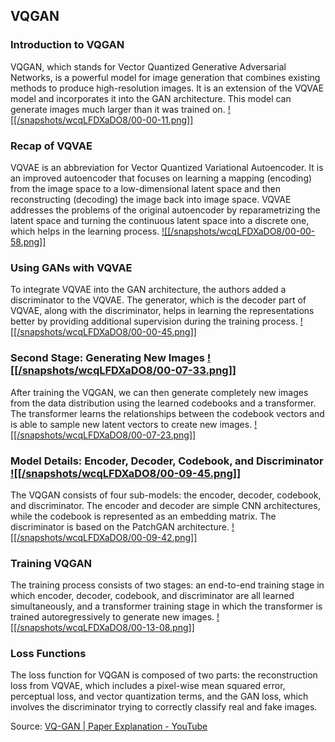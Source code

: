 ## VQGAN
### Introduction to VQGAN
VQGAN, which stands for Vector Quantized Generative Adversarial Networks, is a powerful model for image generation that combines existing methods to produce high-resolution images. It is an extension of the VQVAE model and incorporates it into the GAN architecture. This model can generate images much larger than it was trained on. [![[/snapshots/wcqLFDXaDO8/00-00-11.png]]](<https://youtu.be/wcqLFDXaDO8?t=8s>)

### Recap of VQVAE
VQVAE is an abbreviation for Vector Quantized Variational Autoencoder. It is an improved autoencoder that focuses on learning a mapping (encoding) from the image space to a low-dimensional latent space and then reconstructing (decoding) the image back into image space. VQVAE addresses the problems of the original autoencoder by reparametrizing the latent space and turning the continuous latent space into a discrete one, which helps in the learning process. [![[/snapshots/wcqLFDXaDO8/00-00-58.png]]](<https://youtu.be/wcqLFDXaDO8?t=56s>)

### Using GANs with VQVAE
To integrate VQVAE into the GAN architecture, the authors added a discriminator to the VQVAE. The generator, which is the decoder part of VQVAE, along with the discriminator, helps in learning the representations better by providing additional supervision during the training process. [![[/snapshots/wcqLFDXaDO8/00-00-45.png]]](<https://youtu.be/wcqLFDXaDO8?t=42s>)

### Second Stage: Generating New Images [![[/snapshots/wcqLFDXaDO8/00-07-33.png]]](<https://youtu.be/wcqLFDXaDO8?t=451s>)
After training the VQGAN, we can then generate completely new images from the data distribution using the learned codebooks and a transformer. The transformer learns the relationships between the codebook vectors and is able to sample new latent vectors to create new images. [![[/snapshots/wcqLFDXaDO8/00-07-23.png]]](<https://youtu.be/wcqLFDXaDO8?t=440s>)

### Model Details: Encoder, Decoder, Codebook, and Discriminator [![[/snapshots/wcqLFDXaDO8/00-09-45.png]]](<https://youtu.be/wcqLFDXaDO8?t=583s>)
The VQGAN consists of four sub-models: the encoder, decoder, codebook, and discriminator. The encoder and decoder are simple CNN architectures, while the codebook is represented as an embedding matrix. The discriminator is based on the PatchGAN architecture. [![[/snapshots/wcqLFDXaDO8/00-09-42.png]]](<https://youtu.be/wcqLFDXaDO8?t=580s>)

### Training VQGAN
The training process consists of two stages: an end-to-end training stage in which encoder, decoder, codebook, and discriminator are all learned simultaneously, and a transformer training stage in which the transformer is trained autoregressively to generate new images. [![[/snapshots/wcqLFDXaDO8/00-13-08.png]]](<https://youtu.be/wcqLFDXaDO8?t=786s>)

### Loss Functions
The loss function for VQGAN is composed of two parts: the reconstruction loss from VQVAE, which includes a pixel-wise mean squared error, perceptual loss, and vector quantization terms, and the GAN loss, which involves the discriminator trying to correctly classify real and fake images. 

Source: [VQ-GAN | Paper Explanation - YouTube](https://www.youtube.com/watch?v=wcqLFDXaDO8&t=567s)
